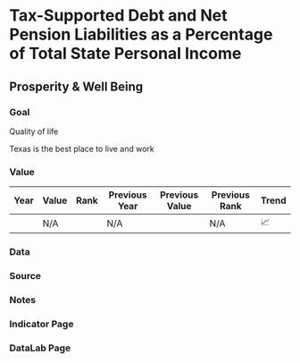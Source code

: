# Tax-Supported Debt and Net Pension Liabilities as a Percentage of Total State Personal Income

## Prosperity & Well Being

### **Goal**

Quality of life

Texas is the best place to live and work

### Value

| Year |  Value      | Rank     | Previous Year   | Previous Value | Previous Rank | Trend | 
| ----------- | ----------- | ----------- | ----------- | ----------- | ----------- | -----------|
|             | N/A         |             | N/A         |             | N/A         | 📈        | 

### Data

### Source

### Notes



### Indicator Page



### DataLab Page



